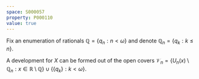 ```yaml
---
space: S000057
property: P000110
value: true
---
```


Fix an enumeration of rationals $\mathbb Q=\{q_n:n<\omega\}$ and denote $\mathbb Q_n=\{q_k: k\leq n\}$.

A development for $X$ can be formed out of the open covers
$\mathscr V_n=\{ U_n(x)\setminus \mathbb Q_n : x\in\mathbb R\setminus\mathbb Q\}\cup\{\{q_k\}:k<\omega \}$.
